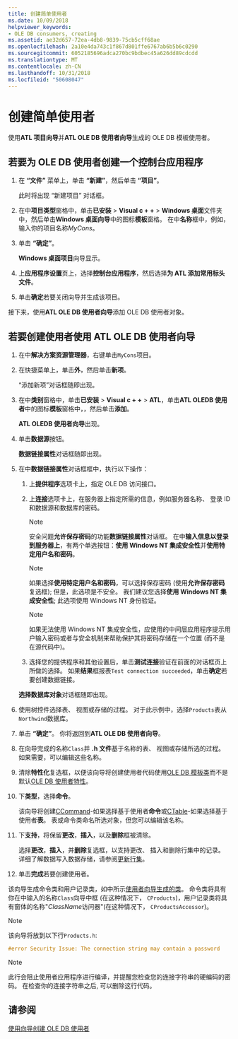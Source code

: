 ```yaml
---
title: 创建简单使用者
ms.date: 10/09/2018
helpviewer_keywords:
- OLE DB consumers, creating
ms.assetid: ae32d657-72ea-4db8-9839-75cb5cff68ae
ms.openlocfilehash: 2a10e4da743c1f867d801ffe6767ab6b5b6c0290
ms.sourcegitcommit: 6052185696adca270bc9bdbec45a626dd89cdcdd
ms.translationtype: MT
ms.contentlocale: zh-CN
ms.lasthandoff: 10/31/2018
ms.locfileid: "50608047"
---
```

# <a name="creating-a-simple-consumer"></a>创建简单使用者

使用**ATL 项目向导**并**ATL OLE DB 使用者向导**生成的 OLE DB 模板使用者。

## <a name="to-create-a-console-application-for-an-ole-db-consumer"></a>若要为 OLE DB 使用者创建一个控制台应用程序

1. 在 **“文件”** 菜单上，单击 **“新建”**，然后单击 **“项目”**。

   此时将出现 “新建项目” 对话框。

1. 在中**项目类型**窗格中，单击**已安装** > **Visual c + +** > **Windows 桌面**文件夹中，然后单击**Windows 桌面向导**中的图标**模板**窗格。 在中**名称**框中，例如，输入你的项目名称*MyCons*。

1. 单击 **“确定”**。

   **Windows 桌面项目**向导显示。

1. 上**应用程序设置**页上，选择**控制台应用程序**，然后选择**为 ATL 添加常用标头文件**。

1. 单击**确定**若要关闭向导并生成该项目。

接下来，使用**ATL OLE DB 使用者向导**添加 OLE DB 使用者对象。

## <a name="to-create-a-consumer-with-the-atl-ole-db-consumer-wizard"></a>若要创建使用者使用 ATL OLE DB 使用者向导

1. 在中**解决方案资源管理器**，右键单击`MyCons`项目。

1. 在快捷菜单上，单击**外**，然后单击**新项**。

   “添加新项”对话框随即出现。

1. 在中**类别**窗格中，单击**已安装** > **Visual c + +** > **ATL**，单击**ATL OLEDB 使用者**中的图标**模板**窗格中，，然后单击**添加**。

   **ATL OLEDB 使用者向导**出现。

1. 单击**数据源**按钮。

   **数据链接属性**对话框随即出现。

1. 在中**数据链接属性**对话框框中，执行以下操作：

    1. 上**提供程序**选项卡上，指定 OLE DB 访问接口。

    1. 上**连接**选项卡上，在服务器上指定所需的信息，例如服务器名称、 登录 ID 和数据源和数据库的密码。

       > [!NOTE]
       > 安全问题**允许保存密码**的功能**数据链接属性**对话框。 在中**输入信息以登录到服务器上**，有两个单选按钮：**使用 Windows NT 集成安全性**并**使用特定用户名和密码**。

       > [!NOTE]
       > 如果选择**使用特定用户名和密码**，可以选择保存密码 (使用**允许保存密码**复选框); 但是，此选项是不安全。 我们建议您选择**使用 Windows NT 集成安全性**; 此选项使用 Windows NT 身份验证。

       > [!NOTE]
       > 如果无法使用 Windows NT 集成安全性，应使用的中间层应用程序提示用户输入密码或者与安全机制来帮助保护其将密码存储在一个位置 (而不是在源代码中)。

   1. 选择您的提供程序和其他设置后，单击**测试连接**验证在前面的对话框页上所做的选择。 如果**结果**框报表`Test connection succeeded`，单击**确定**若要创建数据链接。

   **选择数据库对象**对话框随即出现。

1. 使用树控件选择表、 视图或存储的过程。 对于此示例中，选择`Products`表从`Northwind`数据库。

1. 单击 **“确定”**。 你将返回到**ATL OLE DB 使用者向导**。

1. 在向导完成的名称`Class`并 **.h 文件**基于名称的表、 视图或存储所选的过程。 如果需要，可以编辑这些名称。

1. 清除**特性化**复选框，以便该向导将创建使用者代码使用[OLE DB 模板类](../../data/oledb/ole-db-consumer-templates-reference.md)而不是默认[OLE DB 使用者特性](../../windows/ole-db-consumer-attributes.md)。

1. 下**类型**，选择**命令**。

   该向导将创建[CCommand](../../data/oledb/ccommand-class.md)-如果选择基于使用者**命令**或[CTable](../../data/oledb/ctable-class.md)-如果选择基于使用者**表**。 表或命令类命名所选对象，但您可以编辑该名称。

1. 下**支持**，将保留**更改**，**插入**，以及**删除**框被清除。

   选择**更改**，**插入**，并**删除**复选框，以支持更改、 插入和删除行集中的记录。 详细了解数据写入数据存储，请参阅[更新行集](../../data/oledb/updating-rowsets.md)。

1. 单击**完成**若要创建使用者。

该向导生成命令类和用户记录类，如中所示[使用者向导生成的类](../../data/oledb/consumer-wizard-generated-classes.md)。 命令类将具有你在中输入的名称`Class`向导中框 (在这种情况下， `CProducts`)，用户记录类将具有窗体的名称"*ClassName*访问器"(在这种情况下， `CProductsAccessor`)。

> [!NOTE]
> 该向导将放到以下行`Products.h`:

```cpp
#error Security Issue: The connection string may contain a password
```

> [!NOTE]
> 此行会阻止使用者应用程序进行编译，并提醒您检查您的连接字符串的硬编码的密码。 在检查你的连接字符串之后, 可以删除这行代码。

## <a name="see-also"></a>请参阅

[使用向导创建 OLE DB 使用者](../../data/oledb/creating-an-ole-db-consumer-using-a-wizard.md)
